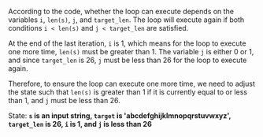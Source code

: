 According to the code, whether the loop can execute depends on the variables `i`, `len(s)`, `j`, and `target_len`. The loop will execute again if both conditions `i < len(s)` and `j < target_len` are satisfied.

At the end of the last iteration, `i` is 1, which means for the loop to execute one more time, `len(s)` must be greater than 1. The variable `j` is either 0 or 1, and since `target_len` is 26, `j` must be less than 26 for the loop to execute again.

Therefore, to ensure the loop can execute one more time, we need to adjust the state such that `len(s)` is greater than 1 if it is currently equal to or less than 1, and `j` must be less than 26.

State: **`s` is an input string, `target` is 'abcdefghijklmnopqrstuvwxyz', `target_len` is 26, `i` is 1, and `j` is less than 26**